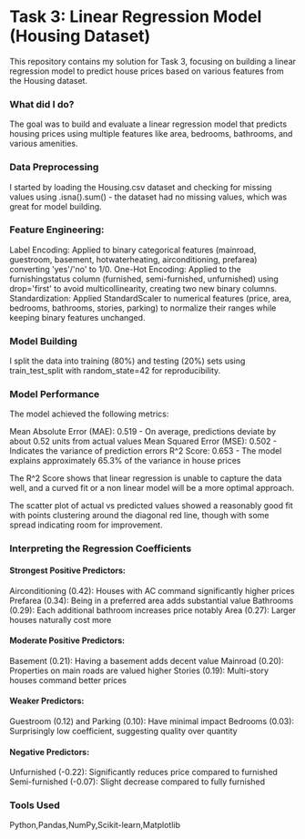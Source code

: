 # Task 3: Linear Regression Model (Housing Dataset)

This repository contains my solution for Task 3, focusing on building a linear regression model to predict house prices based on various features from the Housing dataset.

### What did I do?
The goal was to build and evaluate a linear regression model that predicts housing prices using multiple features like area, bedrooms, bathrooms, and various amenities.

### Data Preprocessing
I started by loading the Housing.csv dataset and checking for missing values using .isna().sum() - the dataset had no missing values, which was great for model building.

### Feature Engineering:

Label Encoding: Applied to binary categorical features (mainroad, guestroom, basement, hotwaterheating, airconditioning, prefarea) converting 'yes'/'no' to 1/0.
One-Hot Encoding: Applied to the furnishingstatus column (furnished, semi-furnished, unfurnished) using drop='first' to avoid multicollinearity, creating two new binary columns.
Standardization: Applied StandardScaler to numerical features (price, area, bedrooms, bathrooms, stories, parking) to normalize their ranges while keeping binary features unchanged.

### Model Building

I split the data into training (80%) and testing (20%) sets using train_test_split with random_state=42 for reproducibility.

### Model Performance
The model achieved the following metrics:

Mean Absolute Error (MAE): 0.519 - On average, predictions deviate by about 0.52 units from actual values
Mean Squared Error (MSE): 0.502 - Indicates the variance of prediction errors
R^2 Score: 0.653 - The model explains approximately 65.3% of the variance in house prices

The R^2 Score shows that linear regression is unable to capture the data well, and a curved fit or a non linear model will be a more optimal approach. 

The scatter plot of actual vs predicted values showed a reasonably good fit with points clustering around the diagonal red line, though with some spread indicating room for improvement.

### Interpreting the Regression Coefficients
#### Strongest Positive Predictors:

Airconditioning (0.42): Houses with AC command significantly higher prices
Prefarea (0.34): Being in a preferred area adds substantial value
Bathrooms (0.29): Each additional bathroom increases price notably
Area (0.27): Larger houses naturally cost more

#### Moderate Positive Predictors:

Basement (0.21): Having a basement adds decent value
Mainroad (0.20): Properties on main roads are valued higher
Stories (0.19): Multi-story houses command better prices

#### Weaker Predictors:

Guestroom (0.12) and Parking (0.10): Have minimal impact
Bedrooms (0.03): Surprisingly low coefficient, suggesting quality over quantity

#### Negative Predictors:

Unfurnished (-0.22): Significantly reduces price compared to furnished
Semi-furnished (-0.07): Slight decrease compared to fully furnished

### Tools Used

Python,Pandas,NumPy,Scikit-learn,Matplotlib
